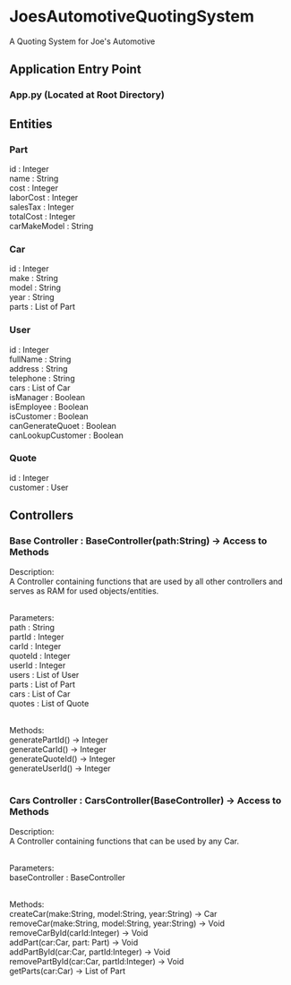 # JoesAutomotiveQuotingSystem
A Quoting System for Joe's Automotive

## Application Entry Point
### App.py (Located at Root Directory)

## Entities
### Part
id : Integer <br/>
name : String <br/>
cost : Integer <br/>
laborCost : Integer <br/>
salesTax : Integer <br/>
totalCost : Integer <br/>
carMakeModel : String <br/>

### Car
id : Integer <br/>
make : String <br/>
model : String <br/>
year : String <br/>
parts : List of Part <br/>

### User
id : Integer <br/>
fullName : String <br/>
address : String <br/>
telephone : String <br/>
cars : List of Car <br/>
isManager : Boolean <br/>
isEmployee : Boolean <br/>
isCustomer : Boolean <br/>
canGenerateQuoet : Boolean <br/>
canLookupCustomer : Boolean <br/>

### Quote
id : Integer <br/>
customer : User <br/>

## Controllers
### Base Controller : BaseController(path:String) -> Access to Methods
Description:  <br/>
A Controller containing functions that are used by all other controllers and serves as RAM for used objects/entities. <br/><br/>

Parameters: <br/>
path : String <br/>
partId : Integer <br/>
carId : Integer <br/>
quoteId : Integer <br/>
userId : Integer <br/>
users : List of User<br/>
parts : List of Part<br/>
cars : List of Car<br/>
quotes : List of Quote<br/><br/>

Methods: <br/>
generatePartId() -> Integer <br/>
generateCarId() -> Integer <br/>
generateQuoteId() -> Integer <br/>
generateUserId() -> Integer <br/><br/>

### Cars Controller : CarsController(BaseController) -> Access to Methods
Description:  <br/>
A Controller containing functions that can be used by any Car. <br/><br/>

Parameters: <br/>
baseController : BaseController <br/><br/>

Methods: <br/>
createCar(make:String, model:String, year:String) -> Car <br/>
removeCar(make:String, model:String, year:String) -> Void <br/>
removeCarById(carId:Integer) -> Void <br/>
addPart(car:Car, part: Part) -> Void <br/>
addPartById(car:Car, partId:Integer) -> Void <br/>
removePartById(car:Car, partId:Integer) -> Void <br/>
getParts(car:Car) -> List of Part <br/><br/>








